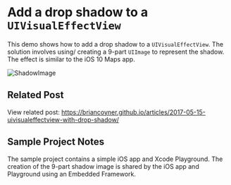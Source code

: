 # Add a drop shadow to a `UIVisualEffectView`

This demo shows how to add a drop shadow to a `UIVisualEffectView`. The solution involves using/ creating a 9-part `UIImage` to represent the shadow. The effect is similar to the iOS 10 Maps app. 

![ShadowImage](https://briancoyner.github.io/images/2017-05-15-uivisualeffectview-with-drop-shadow/screen-shot.png)

## Related Post

View related post: https://briancoyner.github.io/articles/2017-05-15-uivisualeffectview-with-drop-shadow/

## Sample Project Notes

The sample project contains a simple iOS app and Xcode Playground. The creation of the 9-part shadow image is shared by the iOS app and Playground using an Embedded Framework. 
